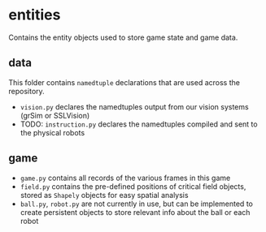 # entities

Contains the entity objects used to store game state and game data.

## data

This folder contains `namedtuple` declarations that are used across the repository.

- `vision.py` declares the namedtuples output from our vision systems (grSim or SSLVision)
- TODO: `instruction.py` declares the namedtuples compiled and sent to the physical robots


## game

- `game.py` contains all records of the various frames in this game
- `field.py` contains the pre-defined positions of critical field objects, stored as `Shapely` objects for easy spatial analysis
- `ball.py`, `robot.py` are not currently in use, but can be implemented to create persistent objects to store relevant info about the ball or each robot
